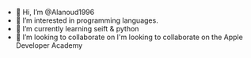 - 👋 Hi, I’m @Alanoud1996
- 👀 I’m interested in programming languages.
- 🌱 I’m currently learning seift & python
- 💞️ I’m looking to collaborate on I'm looking to collaborate on the Apple Developer Academy 


<!---
Alanoud1996/Alanoud1996 is a ✨ special ✨ repository because its `README.md` (this file) appears on your GitHub profile.
You can click the Preview link to take a look at your changes.

--->
